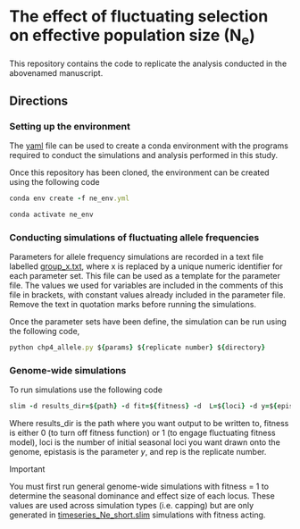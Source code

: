 # The effect of fluctuating selection on effective population size (N<sub>e</sub>)
This repository contains the code to replicate the analysis conducted in the abovenamed manuscript. 

## Directions

### Setting up the environment
The [yaml](ne_env.yml) file can be used to create a conda environment with the programs required to conduct the simulations and analysis performed in this study.

Once this repository has been cloned, the environment can be created using the following code

```ruby
conda env create -f ne_env.yml

conda activate ne_env
```

### Conducting simulations of fluctuating allele frequencies
Parameters for allele frequency simulations are recorded in a text file labelled [group_x.txt](group_x.txt), where x is replaced by a unique numeric identifier for each parameter set. This file can be used as a template for the parameter file. The values we used for variables are included in the comments of this file in brackets, with constant values already included in the parameter file. Remove the text in quotation marks before running the simulations.

Once the parameter sets have been define, the simulation can be run using the following code,

```ruby
python chp4_allele.py ${params} ${replicate number} ${directory}
```

### Genome-wide simulations

To run simulations use the following code 

```ruby
slim -d results_dir=${path} -d fit=${fitness} -d  L=${loci} -d y=${epistasis} -d rep=${rep} timeseries_Ne_short.slim
```
Where results_dir is the path where you want output to be written to, fitness is either 0 (to turn off fitness function) or 1 (to engage fluctuating fitness model), loci is the number of initial seasonal loci you want drawn onto the genome, epistasis is the parameter _y_, and rep is the replicate number.

> [!IMPORTANT]
> You must first run general genome-wide simulations with fitness = 1 to determine the seasonal dominance and effect size of each locus. These values are used across simulation types (i.e. capping) but are only generated in [timeseries_Ne_short.slim](timeseries_Ne_short.slim) simulations with fitness acting. 
